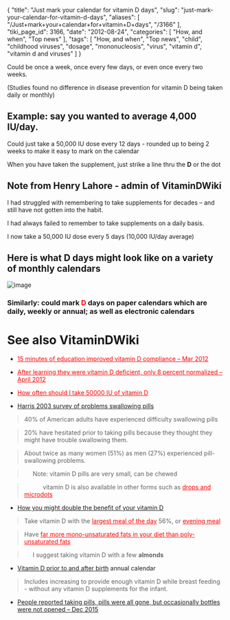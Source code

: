 {
    "title": "Just mark your calendar for vitamin D days",
    "slug": "just-mark-your-calendar-for-vitamin-d-days",
    "aliases": [
        "/Just+mark+your+calendar+for+vitamin+D+days",
        "/3166"
    ],
    "tiki_page_id": 3166,
    "date": "2012-08-24",
    "categories": [
        "How, and when",
        "Top news"
    ],
    "tags": [
        "How, and when",
        "Top news",
        "child",
        "childhood viruses",
        "dosage",
        "mononucleosis",
        "virus",
        "vitamin d",
        "vitamin d and viruses"
    ]
}


Could be once a week, once every few days, or even once every two weeks. 

(Studies found no difference in disease prevention for vitamin D being taken daily or monthly) 

## Example: say you wanted to average 4,000 IU/day.

Could just take a 50,000 IU dose every 12 days - rounded up to being 2 weeks to make it easy to mark on the calendar

When you have taken the supplement, just strike a line thru the  **D**  or the dot

## Note from Henry Lahore - admin of VitaminDWiki

I had struggled with remembering to take supplements for decades – and still have not gotten into the habit. 

I had always failed to remember to take supplements on a daily basis. 

I now take a 50,000 IU dose every 5 days (10,000 IU/day average)

## Here is what D days might look like on a variety of monthly calendars

<img src="/attachments/d3.mock.jpg" alt="image">

### Similarly: could mark  **<span style="color:#F00;">D</span>**  days on paper calendars which are daily, weekly or annual; as well as electronic calendars

# See also VitaminDWiki

* <a href="/posts/15-minutes-of-education-improved-vitamin-d-compliance" style="color: red; text-decoration: underline;" title="This link has an unknown page_id: 2488">15 minutes of education improved vitamin D compliance – Mar 2012</a>

* <a href="/posts/after-learning-they-were-vitamin-d-deficient-only-8-percent-normalized" style="color: red; text-decoration: underline;" title="This link has an unknown page_id: 2567">After learning they were vitamin D deficient, only 8 percent normalized – April 2012</a>

* <a href="/posts/how-often-should-i-take-50000-iu-of-vitamin-d" style="color: red; text-decoration: underline;" title="This link has an unknown page_id: 3188">How often should I take 50000 IU of vitamin D</a>

* [Harris 2003 survey of problems swallowing pills](http://www.spraynswallow.com/links&Articles.html)

> 40% of American adults have experienced difficulty swallowing pills

> 20% have hesitated prior to taking pills because they thought they might have trouble swallowing them.

> About twice as many women (51%) as men (27%) experienced pill-swallowing problems.

> &nbsp; &nbsp; &nbsp;Note: vitamin D pills are very small, can be chewed

> &nbsp; &nbsp; &nbsp; &nbsp; &nbsp; &nbsp;vitamin D is also available in other forms such as <a href="/posts/drops-and-microdots" style="color: red; text-decoration: underline;" title="This link has an unknown page_id: 120">drops and microdots</a>

* [How you might double the benefit of your vitamin D](/posts/how-you-might-double-the-benefit-of-your-vitamin-d)

> Take vitamin D with the <a href="/posts/largest-meal-of-the-day" style="color: red; text-decoration: underline;" title="This link has an unknown page_id: 218">largest meal of the day</a> 56%, or <a href="/posts/evening-meal" style="color: red; text-decoration: underline;" title="This link has an unknown page_id: 876">evening meal</a>

> Have <a href="/posts/far-more-mono-unsaturated-fats-in-your-diet-than-poly-unsaturated-fats" style="color: red; text-decoration: underline;" title="This link has an unknown page_id: 1903">far more mono-unsaturated fats in your diet than poly-unsaturated fats</a>

> &nbsp; &nbsp; &nbsp;I suggest taking vitamin D with a few  **almonds** 

* [Vitamin D prior to and after birth](/posts/vitamin-d-prior-to-and-after-birth) annual calendar

> Includes increasing to provide enough vitamin D while breast feeding - without any vitamin D supplements for the infant.

* [People reported taking pills, pills were all gone, but occasionally bottles were not opened – Dec 2015](/posts/people-reported-taking-pills-pills-were-all-gone-but-occasionally-bottles-were-not-opened)